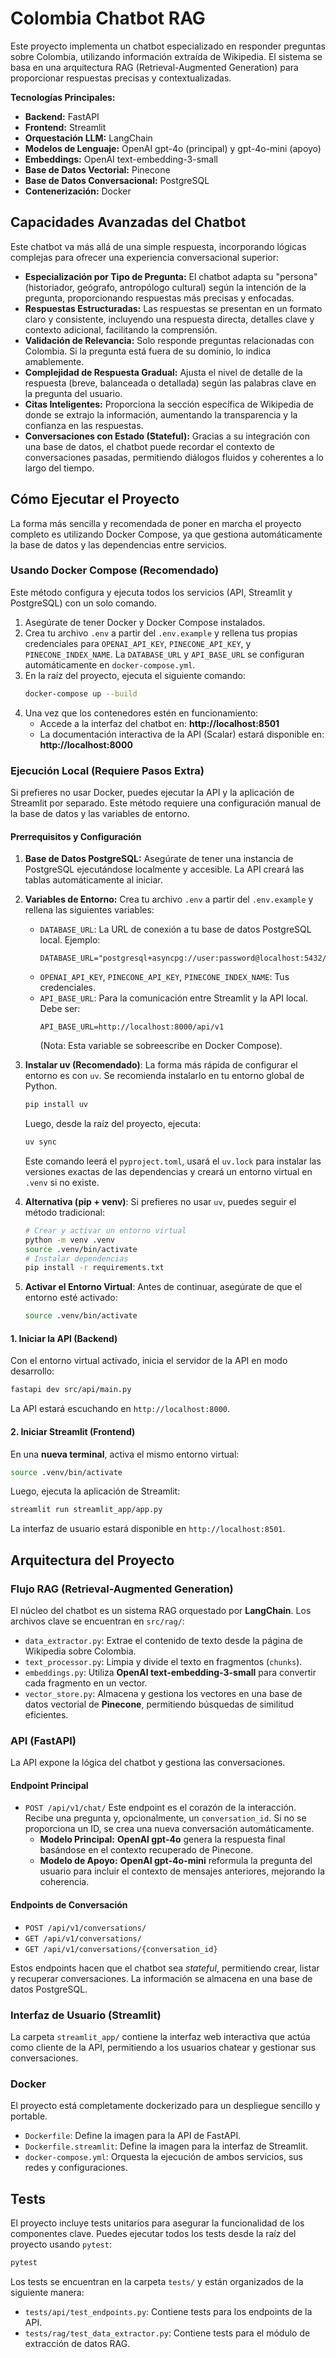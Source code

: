 # Colombia Chatbot RAG

Este proyecto implementa un chatbot especializado en responder preguntas sobre Colombia, utilizando información extraída de Wikipedia. El sistema se basa en una arquitectura RAG (Retrieval-Augmented Generation) para proporcionar respuestas precisas y contextualizadas.

**Tecnologías Principales:**
*   **Backend:** FastAPI
*   **Frontend:** Streamlit
*   **Orquestación LLM:** LangChain
*   **Modelos de Lenguaje:** OpenAI gpt-4o (principal) y gpt-4o-mini (apoyo)
*   **Embeddings:** OpenAI text-embedding-3-small
*   **Base de Datos Vectorial:** Pinecone
*   **Base de Datos Conversacional:** PostgreSQL
*   **Contenerización:** Docker

## Capacidades Avanzadas del Chatbot

Este chatbot va más allá de una simple respuesta, incorporando lógicas complejas para ofrecer una experiencia conversacional superior:

*   **Especialización por Tipo de Pregunta:** El chatbot adapta su "persona" (historiador, geógrafo, antropólogo cultural) según la intención de la pregunta, proporcionando respuestas más precisas y enfocadas.
*   **Respuestas Estructuradas:** Las respuestas se presentan en un formato claro y consistente, incluyendo una respuesta directa, detalles clave y contexto adicional, facilitando la comprensión.
*   **Validación de Relevancia:** Solo responde preguntas relacionadas con Colombia. Si la pregunta está fuera de su dominio, lo indica amablemente.
*   **Complejidad de Respuesta Gradual:** Ajusta el nivel de detalle de la respuesta (breve, balanceada o detallada) según las palabras clave en la pregunta del usuario.
*   **Citas Inteligentes:** Proporciona la sección específica de Wikipedia de donde se extrajo la información, aumentando la transparencia y la confianza en las respuestas.
*   **Conversaciones con Estado (Stateful):** Gracias a su integración con una base de datos, el chatbot puede recordar el contexto de conversaciones pasadas, permitiendo diálogos fluidos y coherentes a lo largo del tiempo.

## Cómo Ejecutar el Proyecto

La forma más sencilla y recomendada de poner en marcha el proyecto completo es utilizando Docker Compose, ya que gestiona automáticamente la base de datos y las dependencias entre servicios.

### Usando Docker Compose (Recomendado)

Este método configura y ejecuta todos los servicios (API, Streamlit y PostgreSQL) con un solo comando.

1.  Asegúrate de tener Docker y Docker Compose instalados.
2.  Crea tu archivo `.env` a partir del `.env.example` y rellena tus propias credenciales para `OPENAI_API_KEY`, `PINECONE_API_KEY`, y `PINECONE_INDEX_NAME`. La `DATABASE_URL` y `API_BASE_URL` se configuran automáticamente en `docker-compose.yml`.
3.  En la raíz del proyecto, ejecuta el siguiente comando:
    ```bash
    docker-compose up --build
    ```
4.  Una vez que los contenedores estén en funcionamiento:
    *   Accede a la interfaz del chatbot en: **http://localhost:8501**
    *   La documentación interactiva de la API (Scalar) estará disponible en: **http://localhost:8000**

### Ejecución Local (Requiere Pasos Extra)

Si prefieres no usar Docker, puedes ejecutar la API y la aplicación de Streamlit por separado. Este método requiere una configuración manual de la base de datos y las variables de entorno.

#### Prerrequisitos y Configuración

1.  **Base de Datos PostgreSQL:** Asegúrate de tener una instancia de PostgreSQL ejecutándose localmente y accesible. La API creará las tablas automáticamente al iniciar.
2.  **Variables de Entorno:** Crea tu archivo `.env` a partir del `.env.example` y rellena las siguientes variables:
    *   `DATABASE_URL`: La URL de conexión a tu base de datos PostgreSQL local. Ejemplo:
        ```
        DATABASE_URL="postgresql+asyncpg://user:password@localhost:5432/your_database_name"
        ```
    *   `OPENAI_API_KEY`, `PINECONE_API_KEY`, `PINECONE_INDEX_NAME`: Tus credenciales.
    *   `API_BASE_URL`: Para la comunicación entre Streamlit y la API local. Debe ser:
        ```
        API_BASE_URL=http://localhost:8000/api/v1
        ```
        (Nota: Esta variable se sobreescribe en Docker Compose).

3.  **Instalar uv (Recomendado)**: La forma más rápida de configurar el entorno es con `uv`. Se recomienda instalarlo en tu entorno global de Python.
    ```bash
    pip install uv
    ```
    Luego, desde la raíz del proyecto, ejecuta:
    ```bash
    uv sync
    ```
    Este comando leerá el `pyproject.toml`, usará el `uv.lock` para instalar las versiones exactas de las dependencias y creará un entorno virtual en `.venv` si no existe.

4.  **Alternativa (pip + venv)**: Si prefieres no usar `uv`, puedes seguir el método tradicional:
    ```bash
    # Crear y activar un entorno virtual
    python -m venv .venv
    source .venv/bin/activate
    # Instalar dependencias
    pip install -r requirements.txt
    ```

5.  **Activar el Entorno Virtual**: Antes de continuar, asegúrate de que el entorno esté activado:
    ```bash
    source .venv/bin/activate
    ```

#### 1. Iniciar la API (Backend)

Con el entorno virtual activado, inicia el servidor de la API en modo desarrollo:
```bash
fastapi dev src/api/main.py
```
La API estará escuchando en `http://localhost:8000`.

#### 2. Iniciar Streamlit (Frontend)

En una **nueva terminal**, activa el mismo entorno virtual:
```bash
source .venv/bin/activate
```
Luego, ejecuta la aplicación de Streamlit:
```bash
streamlit run streamlit_app/app.py
```
La interfaz de usuario estará disponible en `http://localhost:8501`.


## Arquitectura del Proyecto

### Flujo RAG (Retrieval-Augmented Generation)

El núcleo del chatbot es un sistema RAG orquestado por **LangChain**. Los archivos clave se encuentran en `src/rag/`:

*   `data_extractor.py`: Extrae el contenido de texto desde la página de Wikipedia sobre Colombia.
*   `text_processor.py`: Limpia y divide el texto en fragmentos (`chunks`).
*   `embeddings.py`: Utiliza **OpenAI text-embedding-3-small** para convertir cada fragmento en un vector.
*   `vector_store.py`: Almacena y gestiona los vectores en una base de datos vectorial de **Pinecone**, permitiendo búsquedas de similitud eficientes.

### API (FastAPI)

La API expone la lógica del chatbot y gestiona las conversaciones.

#### Endpoint Principal

*   `POST /api/v1/chat/`
    Este endpoint es el corazón de la interacción. Recibe una pregunta y, opcionalmente, un `conversation_id`. Si no se proporciona un ID, se crea una nueva conversación automáticamente.
    *   **Modelo Principal:** **OpenAI gpt-4o** genera la respuesta final basándose en el contexto recuperado de Pinecone.
    *   **Modelo de Apoyo:** **OpenAI gpt-4o-mini** reformula la pregunta del usuario para incluir el contexto de mensajes anteriores, mejorando la coherencia.

#### Endpoints de Conversación

*   `POST /api/v1/conversations/`
*   `GET /api/v1/conversations/`
*   `GET /api/v1/conversations/{conversation_id}`

Estos endpoints hacen que el chatbot sea *stateful*, permitiendo crear, listar y recuperar conversaciones. La información se almacena en una base de datos PostgreSQL.

### Interfaz de Usuario (Streamlit)

La carpeta `streamlit_app/` contiene la interfaz web interactiva que actúa como cliente de la API, permitiendo a los usuarios chatear y gestionar sus conversaciones.

### Docker

El proyecto está completamente dockerizado para un despliegue sencillo y portable.
*   `Dockerfile`: Define la imagen para la API de FastAPI.
*   `Dockerfile.streamlit`: Define la imagen para la interfaz de Streamlit.
*   `docker-compose.yml`: Orquesta la ejecución de ambos servicios, sus redes y configuraciones.

## Tests

El proyecto incluye tests unitarios para asegurar la funcionalidad de los componentes clave. Puedes ejecutar todos los tests desde la raíz del proyecto usando `pytest`:

```bash
pytest
```

Los tests se encuentran en la carpeta `tests/` y están organizados de la siguiente manera:

*   `tests/api/test_endpoints.py`: Contiene tests para los endpoints de la API.
*   `tests/rag/test_data_extractor.py`: Contiene tests para el módulo de extracción de datos RAG.
